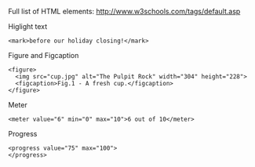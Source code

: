 Full list of HTML elements:
http://www.w3schools.com/tags/default.asp

Higlight text
```
<mark>before our holiday closing!</mark>
```

Figure and Figcaption
```
<figure>
  <img src="cup.jpg" alt="The Pulpit Rock" width="304" height="228">
  <figcaption>Fig.1 - A fresh cup.</figcaption>
</figure>
```

Meter
```
<meter value="6" min="0" max="10">6 out of 10</meter>
```

Progress
```
<progress value="75" max="100">
</progress>
```


